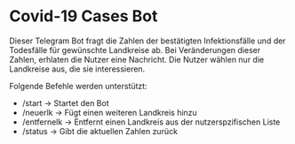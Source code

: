 # Covid-19 Cases Bot
Dieser Telegram Bot fragt die Zahlen der bestätigten Infektionsfälle und der Todesfälle für gewünschte Landkreise ab. Bei Veränderungen dieser Zahlen, erhlaten die Nutzer eine Nachricht.
Die Nutzer wählen nur die Landkreise aus, die sie interessieren.

Folgende Befehle werden unterstützt:
* /start -> Startet den Bot
* /neuerlk -> Fügt einen weiteren Landkreis hinzu
* /entfernelk -> Entfernt einen Landkreis aus der nutzerspzifischen Liste
* /status -> Gibt die aktuellen Zahlen zurück